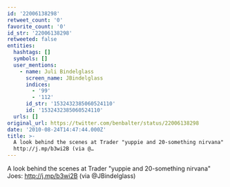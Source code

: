 ```yaml
---
id: '22006138298'
retweet_count: '0'
favorite_count: '0'
id_str: '22006138298'
retweeted: false
entities:
  hashtags: []
  symbols: []
  user_mentions:
    - name: Juli Bindelglass
      screen_name: JBindelglass
      indices:
        - '99'
        - '112'
      id_str: '1532432385060524110'
      id: '1532432385060524110'
  urls: []
original_url: https://twitter.com/benbalter/status/22006138298
date: '2010-08-24T14:47:44.000Z'
title: >-
  A look behind the scenes at Trader "yuppie and 20-something nirvana" Joes:
  http://j.mp/b3wi2B (via @…
---
```


A look behind the scenes at Trader "yuppie and 20-something nirvana" Joes: http://j.mp/b3wi2B (via @JBindelglass)
